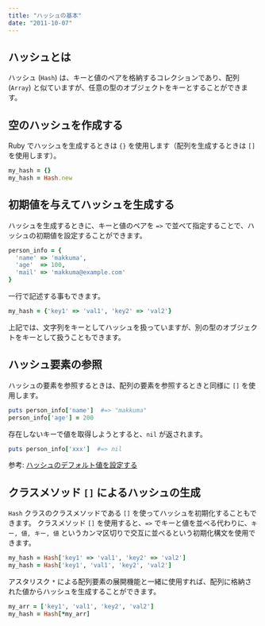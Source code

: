 ```yaml
---
title: "ハッシュの基本"
date: "2011-10-07"
---
```


ハッシュとは
----

ハッシュ (`Hash`) は、キーと値のペアを格納するコレクションであり、配列 (`Array`) と似ていますが、任意の型のオブジェクトをキーとすることができます。


空のハッシュを作成する
----

Ruby でハッシュを生成するときは `{}` を使用します（配列を生成するときは `[]` を使用します）。

```ruby
my_hash = {}
my_hash = Hash.new
```


初期値を与えてハッシュを生成する
----

ハッシュを生成するときに、キーと値のペアを `=>` で並べて指定することで、ハッシュの初期値を設定することができます。

```ruby
person_info = {
  'name' => 'makkuma',
  'age'  => 100,
  'mail' => 'makkuma@example.com'
}
```

一行で記述する事もできます。

```ruby
my_hash = {'key1' => 'val1', 'key2' => 'val2'}
```

上記では、文字列をキーとしてハッシュを扱っていますが、別の型のオブジェクトをキーとして扱うこともできます。


ハッシュ要素の参照
----

ハッシュの要素を参照するときは、配列の要素を参照するときと同様に `[]` を使用します。

```ruby
puts person_info['name']  #=> "makkuma"
person_info['age'] = 200
```

存在しないキーで値を取得しようとすると、`nil` が返されます。

```ruby
puts person_info['xxx']  #=> nil
```

参考: [ハッシュのデフォルト値を設定する](default-hash-value.html)


クラスメソッド `[]` によるハッシュの生成
----

`Hash` クラスのクラスメソッドである `[]` を使ってハッシュを初期化することもできます。
クラスメソッド `[]` を使用すると、`=>` でキーと値を並べる代わりに、`キー, 値, キー, 値` というカンマ区切りで交互に並べるという初期化構文を使用できます。

```ruby
my_hash = Hash['key1' => 'val1', 'key2' => 'val2']
my_hash = Hash['key1', 'val1', 'key2', 'val2']
```

アスタリスク `*` による配列要素の展開機能と一緒に使用すれば、配列に格納された値からハッシュを生成することができます。

```ruby
my_arr = ['key1', 'val1', 'key2', 'val2']
my_hash = Hash[*my_arr]
```

